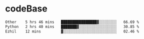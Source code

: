 # codeBase
<!--START_SECTION:waka-->

```txt
Other    5 hrs 46 mins   ████████████████▓░░░░░░░░   66.69 %
Python   2 hrs 40 mins   ███████▓░░░░░░░░░░░░░░░░░   30.85 %
Ezhil    12 mins         ▓░░░░░░░░░░░░░░░░░░░░░░░░   02.46 %
```

<!--END_SECTION:waka-->
